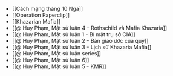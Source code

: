 - [[Cách mạng tháng 10 Nga]]
- [[Operation Paperclip]]
- [[Khazarian Mafia]]
- [[@ Huy Phạm, Mật sử luận 4 - Rothschild và Mafia Khazaria]]
- [[@ Huy Phạm, Mật sử luận 1 - Bí mật trụ sở CIA]]
- [[@ Huy Phạm, Mật sử luận 2 - Bản giao ước của quỷ]]
- [[@ Huy Phạm, Mật sử luận 3 - Lịch sử Khazaria Mafia]]
- [[@ Huy Pham, Mật sử luận series]]
- [[@ Huy Phạm, Mật sử luận 6]]
- [[@ Huy Phạm, Mật sử luận 5 - KMR]]
